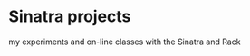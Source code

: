 Sinatra projects
========================

my experiments and on-line classes with the Sinatra and Rack
